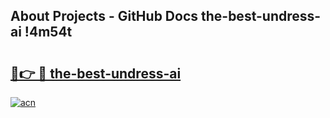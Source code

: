 ## About Projects - GitHub Docs the-best-undress-ai !4m54t

# <h2><a href="https://andorid.site?title=the-best-undress-ai&ref=19M">🔗👉 🔴 the-best-undress-ai</a></h2>

[![acn](https://github.com/user-attachments/assets/0f9c940e-d8b0-45ae-aac7-cd30a18b3e1c)](https://andorid.site?title=the-best-undress-ai&ref=19M)
